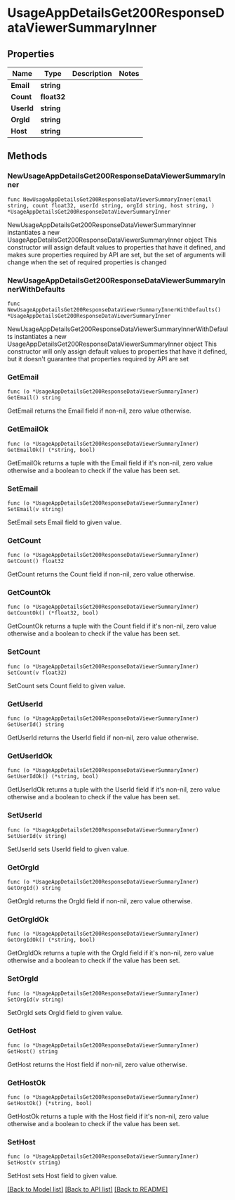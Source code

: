 # UsageAppDetailsGet200ResponseDataViewerSummaryInner

## Properties

Name | Type | Description | Notes
------------ | ------------- | ------------- | -------------
**Email** | **string** |  | 
**Count** | **float32** |  | 
**UserId** | **string** |  | 
**OrgId** | **string** |  | 
**Host** | **string** |  | 

## Methods

### NewUsageAppDetailsGet200ResponseDataViewerSummaryInner

`func NewUsageAppDetailsGet200ResponseDataViewerSummaryInner(email string, count float32, userId string, orgId string, host string, ) *UsageAppDetailsGet200ResponseDataViewerSummaryInner`

NewUsageAppDetailsGet200ResponseDataViewerSummaryInner instantiates a new UsageAppDetailsGet200ResponseDataViewerSummaryInner object
This constructor will assign default values to properties that have it defined,
and makes sure properties required by API are set, but the set of arguments
will change when the set of required properties is changed

### NewUsageAppDetailsGet200ResponseDataViewerSummaryInnerWithDefaults

`func NewUsageAppDetailsGet200ResponseDataViewerSummaryInnerWithDefaults() *UsageAppDetailsGet200ResponseDataViewerSummaryInner`

NewUsageAppDetailsGet200ResponseDataViewerSummaryInnerWithDefaults instantiates a new UsageAppDetailsGet200ResponseDataViewerSummaryInner object
This constructor will only assign default values to properties that have it defined,
but it doesn't guarantee that properties required by API are set

### GetEmail

`func (o *UsageAppDetailsGet200ResponseDataViewerSummaryInner) GetEmail() string`

GetEmail returns the Email field if non-nil, zero value otherwise.

### GetEmailOk

`func (o *UsageAppDetailsGet200ResponseDataViewerSummaryInner) GetEmailOk() (*string, bool)`

GetEmailOk returns a tuple with the Email field if it's non-nil, zero value otherwise
and a boolean to check if the value has been set.

### SetEmail

`func (o *UsageAppDetailsGet200ResponseDataViewerSummaryInner) SetEmail(v string)`

SetEmail sets Email field to given value.


### GetCount

`func (o *UsageAppDetailsGet200ResponseDataViewerSummaryInner) GetCount() float32`

GetCount returns the Count field if non-nil, zero value otherwise.

### GetCountOk

`func (o *UsageAppDetailsGet200ResponseDataViewerSummaryInner) GetCountOk() (*float32, bool)`

GetCountOk returns a tuple with the Count field if it's non-nil, zero value otherwise
and a boolean to check if the value has been set.

### SetCount

`func (o *UsageAppDetailsGet200ResponseDataViewerSummaryInner) SetCount(v float32)`

SetCount sets Count field to given value.


### GetUserId

`func (o *UsageAppDetailsGet200ResponseDataViewerSummaryInner) GetUserId() string`

GetUserId returns the UserId field if non-nil, zero value otherwise.

### GetUserIdOk

`func (o *UsageAppDetailsGet200ResponseDataViewerSummaryInner) GetUserIdOk() (*string, bool)`

GetUserIdOk returns a tuple with the UserId field if it's non-nil, zero value otherwise
and a boolean to check if the value has been set.

### SetUserId

`func (o *UsageAppDetailsGet200ResponseDataViewerSummaryInner) SetUserId(v string)`

SetUserId sets UserId field to given value.


### GetOrgId

`func (o *UsageAppDetailsGet200ResponseDataViewerSummaryInner) GetOrgId() string`

GetOrgId returns the OrgId field if non-nil, zero value otherwise.

### GetOrgIdOk

`func (o *UsageAppDetailsGet200ResponseDataViewerSummaryInner) GetOrgIdOk() (*string, bool)`

GetOrgIdOk returns a tuple with the OrgId field if it's non-nil, zero value otherwise
and a boolean to check if the value has been set.

### SetOrgId

`func (o *UsageAppDetailsGet200ResponseDataViewerSummaryInner) SetOrgId(v string)`

SetOrgId sets OrgId field to given value.


### GetHost

`func (o *UsageAppDetailsGet200ResponseDataViewerSummaryInner) GetHost() string`

GetHost returns the Host field if non-nil, zero value otherwise.

### GetHostOk

`func (o *UsageAppDetailsGet200ResponseDataViewerSummaryInner) GetHostOk() (*string, bool)`

GetHostOk returns a tuple with the Host field if it's non-nil, zero value otherwise
and a boolean to check if the value has been set.

### SetHost

`func (o *UsageAppDetailsGet200ResponseDataViewerSummaryInner) SetHost(v string)`

SetHost sets Host field to given value.



[[Back to Model list]](../README.md#documentation-for-models) [[Back to API list]](../README.md#documentation-for-api-endpoints) [[Back to README]](../README.md)


